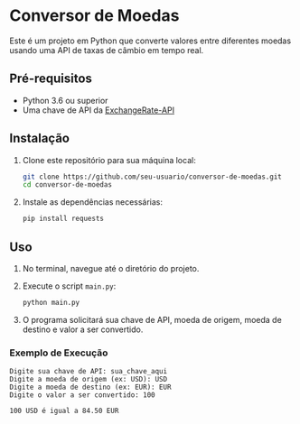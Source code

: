 # Conversor de Moedas

Este é um projeto em Python que converte valores entre diferentes moedas usando uma API de taxas de câmbio em tempo real.

## Pré-requisitos

- Python 3.6 ou superior
- Uma chave de API da [ExchangeRate-API](https://www.exchangerate-api.com/)

## Instalação

1. Clone este repositório para sua máquina local:

    ```bash
    git clone https://github.com/seu-usuario/conversor-de-moedas.git
    cd conversor-de-moedas
    ```

2. Instale as dependências necessárias:

    ```bash
    pip install requests
    ```

## Uso

1. No terminal, navegue até o diretório do projeto.
2. Execute o script `main.py`:

    ```bash
    python main.py
    ```

3. O programa solicitará sua chave de API, moeda de origem, moeda de destino e valor a ser convertido.

### Exemplo de Execução

```plaintext
Digite sua chave de API: sua_chave_aqui
Digite a moeda de origem (ex: USD): USD
Digite a moeda de destino (ex: EUR): EUR
Digite o valor a ser convertido: 100

100 USD é igual a 84.50 EUR
